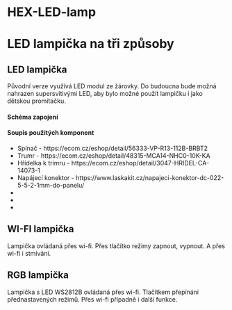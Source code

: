 # HEX-LED-lamp
<h1>LED lampička na tři způsoby</h1>

<h2>LED lampička</h2>
<p>Původní verze využívá LED modul ze žárovky. Do budoucna bude možná nahrazen supersvítivými LED, aby bylo možné použít lampičku i jako dětskou promítačku.</p>

<h4>Schéma zapojení</h4>


<h4>Soupis použitých komponent</h4>
<ul>
  <li>Spínač - https://ecom.cz/eshop/detail/56333-VP-R13-112B-BRBT2</li>
  <li>Trumr - https://ecom.cz/eshop/detail/48315-MCA14-NHC0-10K-KA</li>
  <li>Hřídelka k trimru - https://ecom.cz/eshop/detail/3047-HRIDEL-CA-14073-1</li>
  <li>Napájecí konektor - https://www.laskakit.cz/napajeci-konektor-dc-022-5-5-2-1mm-do-panelu/</li>
  <li></li>
  <li></li>
  <li></li>
</ul>

<h2>WI-FI lampička</h2>
<p>Lampička ovládaná přes wi-fi. Přes tlačítko režimy zapnout, vypnout. A přes wi-fi i stmívání.</p>

<h2>RGB lampička</h2>
<p>Lampička s LED WS2812B ovládaná přes wi-fi. Tlačítkem přepínání přednastavených režimů. Přes wi-fi případně i další funkce. </p>
